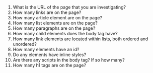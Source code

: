 1. What is the URL of the page that you are investigating?
1. How many links are on the page?
1. How many article element are on the page?
1. How many list elements are on the page?
1. How many paragraphs are on the page?
1. How many child elements does the body tag have?
1. How many link elements are located within lists, both ordered and unordered?
1. How many elements have an id?
1. Do any elements have inline styles?
1. Are there any scripts in the body tag? If so how many?
1. How many h1 tags are on the page?
